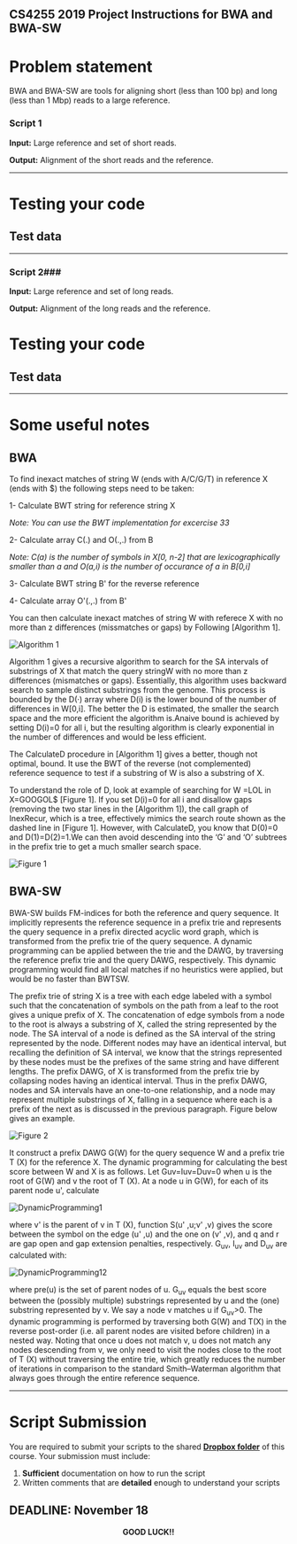 ## CS4255 2019 Project Instructions for BWA and BWA-SW ##

# Problem statement #
BWA and BWA-SW are tools for aligning short (less than 100 bp) and long (less than 1 Mbp) reads to a large reference. 

### Script 1 ###

__Input:__  Large reference and set of short reads.

__Output:__ Alignment of the short reads and the reference.

---

# Testing your code #

## Test data ##


---

### Script 2###

__Input:__  Large reference and set of long reads.

__Output:__ Alignment of the long reads and the reference.

# Testing your code #

## Test data ##
---

# Some useful notes  #
## BWA ##

To find inexact matches of string W (ends with A/C/G/T) in reference X (ends with $) the following steps need to be taken:

1- Calculate BWT string for reference string X

*Note: You can use the BWT implementation for excercise 33*

2- Calculate array C(.) and O(.,.) from B

*Note: C(a) is the number of symbols in X[0, n-2] that are lexicographically smaller than a and O(a,i) is the number of occurance of a in B[0,i]*

3- Calculate BWT string B' for the reverse reference

4- Calculate array O'(.,.) from B'

You can then calculate inexact matches of string W with referece X with no more than z differences (missmatches or gaps) by Following [Algorithm 1].

![Algorithm 1](https://i.imgur.com/tbqGFMo.png) 
 
Algorithm 1 gives a recursive algorithm to search for the SA intervals of
substrings of X that match the query stringW with no more than z differences
(mismatches or gaps). Essentially, this algorithm uses backward search to
sample distinct substrings from the genome. This process is bounded by the
D(·) array where D(i) is the lower bound of the number of differences in
W[0,i]. The better the D is estimated, the smaller the search space and the
more efficient the algorithm is.Anaive bound is achieved by setting D(i)=0 for all i, but the resulting algorithm is clearly exponential in the number of
differences and would be less efficient.

The CalculateD procedure in [Algorithm 1] gives a better, though not optimal,
bound. It use the BWT of the reverse (not complemented)
reference sequence to test if a substring of W is also a substring of X.

To understand the role of D, look at example of searching
for W =LOL in X=GOOGOL$ [Figure 1]. If you set D(i)=0 for all i and
disallow gaps (removing the two star lines in the [Algorithm 1]), the call graph
of InexRecur, which is a tree, effectively mimics the search route shown
as the dashed line in [Figure 1]. However, with CalculateD, you know that
D(0)=0 and D(1)=D(2)=1.We can then avoid descending into the ‘G’ and
‘O’ subtrees in the prefix trie to get a much smaller search space.

![Figure 1](https://i.imgur.com/wVpLecs.png)


## BWA-SW ##

BWA-SW builds FM-indices for both the reference and query sequence. It
implicitly represents the reference sequence in a prefix trie and represents
the query sequence in a prefix directed acyclic word graph, which is transformed from the prefix trie of the query
sequence. A dynamic programming can be applied between
the trie and the DAWG, by traversing the reference prefix trie and the
query DAWG, respectively. This dynamic programming would find all local
matches if no heuristics were applied, but would be no faster than BWTSW.

The prefix trie of string X is a tree with each edge labeled with a symbol
such that the concatenation of symbols on the path from a leaf to the root
gives a unique prefix of X. The concatenation of edge symbols from a node
to the root is always a substring of X, called the string represented by the
node. The SA interval of a node is defined as the SA interval of the string
represented by the node. Different nodes may have an identical interval, but
recalling the definition of SA interval, we know that the strings represented
by these nodes must be the prefixes of the same string and have different
lengths.
The prefix DAWG, of X is transformed from the prefix trie by collapsing
nodes having an identical interval. Thus in the prefix DAWG, nodes and SA
intervals have an one-to-one relationship, and a node may represent multiple
substrings of X, falling in a sequence where each is a prefix of the next as is
discussed in the previous paragraph. Figure below gives an example.

![Figure 2](https://i.imgur.com/lYbygA5.png)

It construct a prefix DAWG G(W) for the query sequence W and a prefix
trie T (X) for the reference X. The dynamic programming for calculating the
best score between W and X is as follows. Let Guv=Iuv=Duv=0 when u is
the root of G(W) and v the root of T (X). At a node u in G(W), for each of
its parent node u', calculate

![DynamicProgramming1](https://i.imgur.com/Z4jFUVb.png)

where v' is the parent of v in T (X), function S(u'
,u;v'
,v) gives the score
between the symbol on the edge (u'
,u) and the one on (v'
,v), and q and r
are gap open and gap extension penalties, respectively. G<sub>uv</sub>, I<sub>uv</sub> and D<sub>uv</sub> are
calculated with:

![DynamicProgramming12](https://i.imgur.com/RaKkwfw.png)

where pre(u) is the set of parent nodes of u. G<sub>uv</sub> equals the best score between
the (possibly multiple) substrings represented by u and the (one) substring
represented by v. We say a node v matches u if G<sub>uv</sub>>0.
The dynamic programming is performed by traversing both G(W) and
T(X) in the reverse post-order (i.e. all parent nodes are visited before
children) in a nested way. Noting that once u does not match v, u does not
match any nodes descending from v, we only need to visit the nodes close
to the root of T (X) without traversing the entire trie, which greatly reduces
the number of iterations in comparison to the standard Smith–Waterman
algorithm that always goes through the entire reference sequence.



---
# Script Submission #

You are required to submit your scripts to the shared __[Dropbox folder]()__ of this course. Your submission must include:

1. __Sufficient__ documentation on how to run the script 
2. Written comments that are __detailed__ enough to understand your scripts

## DEADLINE: November 18 ##


<center> <b> GOOD LUCK!! </b> </center>

